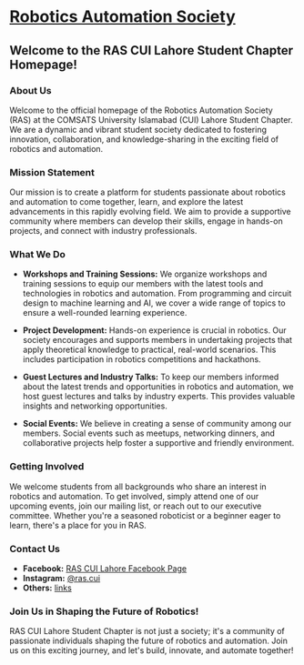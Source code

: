 # [Robotics Automation Society](https://rascui.tech)

## Welcome to the RAS CUI Lahore Student Chapter Homepage!

### About Us

Welcome to the official homepage of the Robotics Automation Society (RAS) at the COMSATS University Islamabad (CUI) Lahore Student Chapter. We are a dynamic and vibrant student society dedicated to fostering innovation, collaboration, and knowledge-sharing in the exciting field of robotics and automation.

### Mission Statement

Our mission is to create a platform for students passionate about robotics and automation to come together, learn, and explore the latest advancements in this rapidly evolving field. We aim to provide a supportive community where members can develop their skills, engage in hands-on projects, and connect with industry professionals.

### What We Do

- **Workshops and Training Sessions:** We organize workshops and training sessions to equip our members with the latest tools and technologies in robotics and automation. From programming and circuit design to machine learning and AI, we cover a wide range of topics to ensure a well-rounded learning experience.

- **Project Development:** Hands-on experience is crucial in robotics. Our society encourages and supports members in undertaking projects that apply theoretical knowledge to practical, real-world scenarios. This includes participation in robotics competitions and hackathons.

- **Guest Lectures and Industry Talks:** To keep our members informed about the latest trends and opportunities in robotics and automation, we host guest lectures and talks by industry experts. This provides valuable insights and networking opportunities.

- **Social Events:** We believe in creating a sense of community among our members. Social events such as meetups, networking dinners, and collaborative projects help foster a supportive and friendly environment.

### Getting Involved

We welcome students from all backgrounds who share an interest in robotics and automation. To get involved, simply attend one of our upcoming events, join our mailing list, or reach out to our executive committee. Whether you're a seasoned roboticist or a beginner eager to learn, there's a place for you in RAS.

### Contact Us

- **Facebook:** [RAS CUI Lahore Facebook Page](https://www.facebook.com/rascuilhr/)
- **Instagram:** [@ras.cui](https://www.instagram.com/ras.cui/)
- **Others:** [links](https://go.rascui.tech)

### Join Us in Shaping the Future of Robotics!

RAS CUI Lahore Student Chapter is not just a society; it's a community of passionate individuals shaping the future of robotics and automation. Join us on this exciting journey, and let's build, innovate, and automate together!
